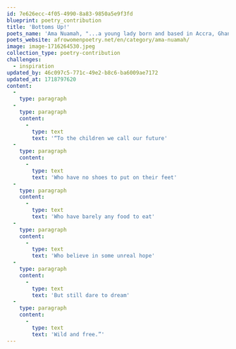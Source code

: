 ```yaml
---
id: 7e626ecc-4f05-4990-8a83-9850a5e9f3fd
blueprint: poetry_contribution
title: 'Bottoms Up!'
poets_name: 'Ama Nuamah, "...a young lady born and based in Accra, Ghana. She loves other creative disciplines but writing is a deeply-rooted passion of hers. Writing is her safe haven, writing is her lifeline."'
poets_website: afrowomenpoetry.net/en/category/ama-nuamah/
image: image-1716264530.jpeg
collection_type: poetry-contribution
challenges:
  - inspiration
updated_by: 46c097c5-771c-49e2-b8c6-ba6009ae7172
updated_at: 1718797620
content:
  -
    type: paragraph
  -
    type: paragraph
    content:
      -
        type: text
        text: '“To the children we call our future'
  -
    type: paragraph
    content:
      -
        type: text
        text: 'Who have no shoes to put on their feet'
  -
    type: paragraph
    content:
      -
        type: text
        text: 'Who have barely any food to eat'
  -
    type: paragraph
    content:
      -
        type: text
        text: 'Who believe in some unreal hope'
  -
    type: paragraph
    content:
      -
        type: text
        text: 'But still dare to dream'
  -
    type: paragraph
    content:
      -
        type: text
        text: 'Wild and free.”'
---
```

